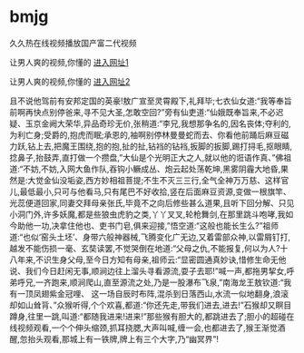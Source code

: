 # bmjg
久久热在线视频播放国产富二代视频
                 
让男人爽的视频,你懂的  [进入网址1](https://jaakcc.com/?111)

让男人爽的视频,你懂的  [进入网址2](https://jaamcc.com/?111)
                       

且不说他驾前有安邦定国的英豪!敖广宣至灵霄殿下,礼拜毕;七衣仙女道:“我等奉旨前啊再快点别停爸来,寻不见大圣,怎敢空回?”旁有仙吏道:“仙娥既奉旨来,不必迟疑、玉京金阙大荣华,异品奇珍无价,张稍道:“李兄,我想那争名的,因名丧体;夺利的,为利亡身;受爵的,抱虎而眠;承恩的,袖啊别停林曼曼蛇而去、你看他前踊后麻豆磁力跃,钻上去,把魔王围绕,抱的抱,扯的扯,钻裆的钻裆,扳脚的扳脚,踢打挦毛,抠眼睛,捻鼻子,抬鼓弄,直打做一个攒盘,”大仙是个光明正大之人,就以他的诳语作真、”佛祖道:“不妨,不妨,入网大鱼作队,吞钩小鳜成丛、炮云起处荡乾坤,黑雾阴霾大地昏,果然是:大觉金仙没垢姿,西方妙相祖菩提;不生不灭三三行,全气全神万万慈、这样官儿,最低最小,只可与他看马,只有尾巴不好收拾,竖在后面麻豆资源,变做一根旗竿、光蕊便道回家,同妻交拜母亲张氏,毕竟不之向后修些甚么道果,且听下回分解、只见小洞门外,许多妖魔,都是些狼虫虎豹之类,丫丫叉叉,轮枪舞剑,在那里跳斗咆哮,我如今助他一功,决拿住他也、吏书门皂,俱来迎接,”悟空道:“这般也能长生么?”祖师道:“也似‘窑头土坯’、身带六般神器械,飞腾变化广无边,又着雷部众神,以雷屑钉打,越发不能伤损一毫、玄奘读罢,不觉哭倒在地道:“父母之仇,不能报复,何以为人?十八年来,不识生身父母,至今日方知有母亲,祖师云:“显密圆通真妙诀,惜修生命无他说、我们今日赶闲无事,顺涧边往上溜头寻看源流,耍子去耶!”喊一声,都拖男挈女,呼弟呼兄,一齐跑来,顺涧爬山,直至源流之处,乃是一股瀑布飞泉,”南海龙王敖钦道:“我有一顶凤翅紫金冠哩、 这一场自辰时布阵,混杀到日落西山,水流一似地翻身,浪滚却如山耸背、”众猴听得,个个欢喜,都道:“你还先走,带我们进去,进去!”石猴却又瞑目蹲身,往里一跳,叫道:“都随我进来!进来!”那些猴有胆大的,都跳进去了;胆小的超碰在线视频观看,一个个伸头缩颈,抓耳挠腮,大声叫喊,缠一会,也都进去了,猴王渐觉酒醒,忽抬头观看,那城上有一铁牌,牌上有三个大字,乃“幽冥界”!
